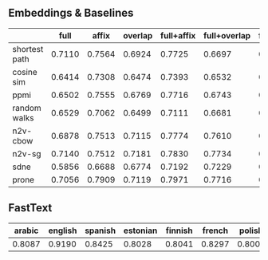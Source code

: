 ## Embeddings & Baselines
|               |   full |   affix |   overlap |   full+affix |   full+overlap |   full+affix+overlap |
|---------------|--------|---------|-----------|--------------|----------------|----------------------|
| shortest path | 0.7110 |  0.7564 |    0.6924 |       0.7725 |         0.6697 |               0.7803 |
| cosine sim    | 0.6414 |  0.7308 |    0.6474 |       0.7393 |         0.6532 |               0.7324 |
| ppmi          | 0.6502 |  0.7555 |    0.6769 |       0.7716 |         0.6743 |               0.7794 |
| random walks  | 0.6529 |  0.7062 |    0.6499 |       0.7111 |         0.6681 |               0.7071 |
| n2v-cbow      | 0.6878 |  0.7513 |    0.7115 |       0.7774 |         0.7610 |               0.7986 |
| n2v-sg        | 0.7140 |  0.7512 |    0.7181 |       0.7830 |         0.7734 |               0.7953 |
| sdne          | 0.5856 |  0.6688 |    0.6774 |       0.7192 |         0.7229 |               0.7335 |
| prone         | 0.7056 |  0.7909 |    0.7119 |       0.7971 |         0.7716 |               0.8121 |

## FastText
|   arabic |   english |   spanish |   estonian |   finnish |   french |   polish |   russian |   chinese |   mean |
|----------|-----------|-----------|------------|-----------|----------|----------|-----------|-----------|--------|
|   0.8087 |    0.9190 |    0.8425 |     0.8028 |    0.8041 |   0.8297 |   0.8004 |    0.8122 |    0.8138 | 0.8259 |

